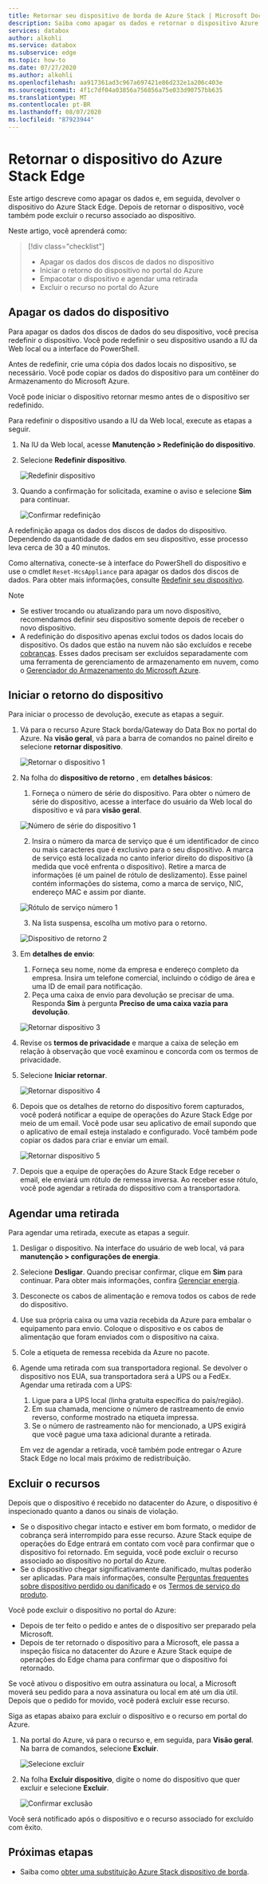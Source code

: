 ```yaml
---
title: Retornar seu dispositivo de borda de Azure Stack | Microsoft Docs
description: Saiba como apagar os dados e retornar o dispositivo Azure Stack Edge e, em seguida, exclua o recurso associado ao dispositivo.
services: databox
author: alkohli
ms.service: databox
ms.subservice: edge
ms.topic: how-to
ms.date: 07/27/2020
ms.author: alkohli
ms.openlocfilehash: aa917361ad3c967a697421e86d232e1a206c403e
ms.sourcegitcommit: 4f1c7df04a03856a756856a75e033d90757bb635
ms.translationtype: MT
ms.contentlocale: pt-BR
ms.lasthandoff: 08/07/2020
ms.locfileid: "87923944"
---
```

# <a name="return-your-azure-stack-edge-device"></a>Retornar o dispositivo do Azure Stack Edge

Este artigo descreve como apagar os dados e, em seguida, devolver o dispositivo do Azure Stack Edge. Depois de retornar o dispositivo, você também pode excluir o recurso associado ao dispositivo.

Neste artigo, você aprenderá como:

> [!div class="checklist"]
>
> * Apagar os dados dos discos de dados no dispositivo
> * Iniciar o retorno do dispositivo no portal do Azure
> * Empacotar o dispositivo e agendar uma retirada
> * Excluir o recurso no portal do Azure

## <a name="erase-data-from-the-device"></a>Apagar os dados do dispositivo

Para apagar os dados dos discos de dados do seu dispositivo, você precisa redefinir o dispositivo. Você pode redefinir o seu dispositivo usando a IU da Web local ou a interface do PowerShell.

Antes de redefinir, crie uma cópia dos dados locais no dispositivo, se necessário. Você pode copiar os dados do dispositivo para um contêiner do Armazenamento do Microsoft Azure.

Você pode iniciar o dispositivo retornar mesmo antes de o dispositivo ser redefinido. 

Para redefinir o dispositivo usando a IU da Web local, execute as etapas a seguir.

1. Na IU da Web local, acesse **Manutenção > Redefinição do dispositivo**.
2. Selecione **Redefinir dispositivo**.

    ![Redefinir dispositivo](media/azure-stack-edge-return-device/device-reset-1.png)

3. Quando a confirmação for solicitada, examine o aviso e selecione **Sim** para continuar.

    ![Confirmar redefinição](media/azure-stack-edge-return-device/device-reset-2.png)  

A redefinição apaga os dados dos discos de dados do dispositivo. Dependendo da quantidade de dados em seu dispositivo, esse processo leva cerca de 30 a 40 minutos.

Como alternativa, conecte-se à interface do PowerShell do dispositivo e use o cmdlet `Reset-HcsAppliance` para apagar os dados dos discos de dados. Para obter mais informações, consulte [Redefinir seu dispositivo](azure-stack-edge-connect-powershell-interface.md#reset-your-device).

> [!NOTE]
> - Se estiver trocando ou atualizando para um novo dispositivo, recomendamos definir seu dispositivo somente depois de receber o novo dispositivo.
> - A redefinição do dispositivo apenas exclui todos os dados locais do dispositivo. Os dados que estão na nuvem não são excluídos e recebe [cobranças](https://azure.microsoft.com/pricing/details/storage/). Esses dados precisam ser excluídos separadamente com uma ferramenta de gerenciamento de armazenamento em nuvem, como o [Gerenciador do Armazenamento do Microsoft Azure](https://azure.microsoft.com/features/storage-explorer/).

## <a name="initiate-device-return"></a>Iniciar o retorno do dispositivo

Para iniciar o processo de devolução, execute as etapas a seguir.

1. Vá para o recurso Azure Stack borda/Gateway do Data Box no portal do Azure. Na **visão geral**, vá para a barra de comandos no painel direito e selecione **retornar dispositivo**. 

    ![Retornar o dispositivo 1](media/azure-stack-edge-return-device/return-device-1.png)  

2. Na folha do **dispositivo de retorno** , em **detalhes básicos**:

    1. Forneça o número de série do dispositivo. Para obter o número de série do dispositivo, acesse a interface do usuário da Web local do dispositivo e vá para **visão geral**.  
    
    ![Número de série do dispositivo 1](media/azure-stack-edge-return-device/device-serial-number-1.png) 

    2. Insira o número da marca de serviço que é um identificador de cinco ou mais caracteres que é exclusivo para o seu dispositivo. A marca de serviço está localizada no canto inferior direito do dispositivo (à medida que você enfrenta o dispositivo). Retire a marca de informações (é um painel de rótulo de deslizamento). Esse painel contém informações do sistema, como a marca de serviço, NIC, endereço MAC e assim por diante. 
    
    ![Rótulo de serviço número 1](media/azure-stack-edge-return-device/service-tag-number-1.png)

    3. Na lista suspensa, escolha um motivo para o retorno.

    ![Dispositivo de retorno 2](media/azure-stack-edge-return-device/return-device-2.png) 

3. Em **detalhes de envio**:

    1. Forneça seu nome, nome da empresa e endereço completo da empresa. Insira um telefone comercial, incluindo o código de área e uma ID de email para notificação.
    2. Peça uma caixa de envio para devolução se precisar de uma. Responda **Sim** à pergunta **Preciso de uma caixa vazia para devolução**.

    ![Retornar dispositivo 3](media/azure-stack-edge-return-device/return-device-3.png)

4. Revise os **termos de privacidade** e marque a caixa de seleção em relação à observação que você examinou e concorda com os termos de privacidade.

5. Selecione **Iniciar retornar**.

    ![Retornar dispositivo 4](media/azure-stack-edge-return-device/return-device-4.png) 

6. Depois que os detalhes de retorno do dispositivo forem capturados, você poderá notificar a equipe de operações do Azure Stack Edge por meio de um email. Você pode usar seu aplicativo de email supondo que o aplicativo de email esteja instalado e configurado. Você também pode copiar os dados para criar e enviar um email.

    ![Retornar dispositivo 5](media/azure-stack-edge-return-device/return-device-5.png) 

7. Depois que a equipe de operações do Azure Stack Edge receber o email, ele enviará um rótulo de remessa inversa. Ao receber esse rótulo, você pode agendar a retirada do dispositivo com a transportadora. 

## <a name="schedule-a-pickup"></a>Agendar uma retirada

Para agendar uma retirada, execute as etapas a seguir.

1. Desligar o dispositivo. Na interface do usuário de web local, vá para **manutenção > configurações de energia**.
2. Selecione **Desligar**. Quando precisar confirmar, clique em **Sim** para continuar. Para obter mais informações, confira [Gerenciar energia](data-box-gateway-manage-access-power-connectivity-mode.md#manage-power).
3. Desconecte os cabos de alimentação e remova todos os cabos de rede do dispositivo.
4. Use sua própria caixa ou uma vazia recebida da Azure para embalar o equipamento para envio. Coloque o dispositivo e os cabos de alimentação que foram enviados com o dispositivo na caixa.
5. Cole a etiqueta de remessa recebida da Azure no pacote.
6. Agende uma retirada com sua transportadora regional. Se devolver o dispositivo nos EUA, sua transportadora será a UPS ou a FedEx. Agendar uma retirada com a UPS:

    1. Ligue para a UPS local (linha gratuita específica do país/região).
    2. Em sua chamada, mencione o número de rastreamento de envio reverso, conforme mostrado na etiqueta impressa.
    3. Se o número de rastreamento não for mencionado, a UPS exigirá que você pague uma taxa adicional durante a retirada.

    Em vez de agendar a retirada, você também pode entregar o Azure Stack Edge no local mais próximo de redistribuição.

## <a name="delete-the-resource"></a>Excluir o recursos

Depois que o dispositivo é recebido no datacenter do Azure, o dispositivo é inspecionado quanto a danos ou sinais de violação.

- Se o dispositivo chegar intacto e estiver em bom formato, o medidor de cobrança será interrompido para esse recurso. Azure Stack equipe de operações do Edge entrará em contato com você para confirmar que o dispositivo foi retornado. Em seguida, você pode excluir o recurso associado ao dispositivo no portal do Azure.
- Se o dispositivo chegar significativamente danificado, multas poderão ser aplicadas. Para mais informações, consulte [Perguntas frequentes sobre dispositivo perdido ou danificado](https://azure.microsoft.com/pricing/details/databox/edge/) e os [Termos de serviço do produto](https://www.microsoft.com/licensing/product-licensing/products).  


Você pode excluir o dispositivo no portal do Azure:

- Depois de ter feito o pedido e antes de o dispositivo ser preparado pela Microsoft.
- Depois de ter retornado o dispositivo para a Microsoft, ele passa a inspeção física no datacenter do Azure e Azure Stack equipe de operações do Edge chama para confirmar que o dispositivo foi retornado.

Se você ativou o dispositivo em outra assinatura ou local, a Microsoft moverá seu pedido para a nova assinatura ou local em até um dia útil. Depois que o pedido for movido, você poderá excluir esse recurso.


Siga as etapas abaixo para excluir o dispositivo e o recurso em portal do Azure.

1. Na portal do Azure, vá para o recurso e, em seguida, para **Visão geral**. Na barra de comandos, selecione **Excluir**.

    ![Selecione excluir](media/azure-stack-edge-return-device/delete-resource-1.png)

2. Na folha **Excluir dispositivo**, digite o nome do dispositivo que quer excluir e selecione **Excluir**.

    ![Confirmar exclusão](media/azure-stack-edge-return-device/delete-resource-2.png)

Você será notificado após o dispositivo e o recurso associado for excluído com êxito.


## <a name="next-steps"></a>Próximas etapas

- Saiba como [obter uma substituição Azure Stack dispositivo de borda](azure-stack-edge-replace-device.md).
